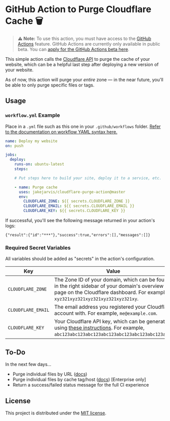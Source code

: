 # GitHub Action to Purge Cloudflare Cache  🗑️ 

> **⚠️ Note:** To use this action, you must have access to the [GitHub Actions](https://github.com/features/actions) feature. GitHub Actions are currently only available in public beta. You can [apply for the GitHub Actions beta here](https://github.com/features/actions/signup/).

This simple action calls the [Cloudflare API](https://api.cloudflare.com/#zone-purge-all-files) to purge the cache of your website, which can be a helpful last step after deploying a new version of your website.

As of now, this action will purge your *entire* zone — in the near future, you'll be able to only purge specific files or tags.


## Usage

### `workflow.yml` Example

Place in a `.yml` file such as this one in your `.github/workflows` folder. [Refer to the documentation on workflow YAML syntax here.](https://help.github.com/en/articles/workflow-syntax-for-github-actions)

```yaml
name: Deploy my website
on: push

jobs:
  deploy:
    runs-on: ubuntu-latest
    steps:

    # Put steps here to build your site, deploy it to a service, etc.

    - name: Purge cache
      uses: jakejarvis/cloudflare-purge-action@master
      env:
        CLOUDFLARE_ZONE: ${{ secrets.CLOUDFLARE_ZONE }}
        CLOUDFLARE_EMAIL: ${{ secrets.CLOUDFLARE_EMAIL }}
        CLOUDFLARE_KEY: ${{ secrets.CLOUDFLARE_KEY }}
```

If successful, you'll see the following message returned in your action's logs:

```
{"result":{"id":"***"},"success":true,"errors":[],"messages":[]}
```


### Required Secret Variables

All variables should be added as "secrets" in the action's configuration.

| Key | Value | Type | Required |
| ------------- | ------------- | ------------- | ------------- |
| `CLOUDFLARE_ZONE` | The Zone ID of your domain, which can be found in the right sidebar of your domain's overview page on the Cloudflare dashboard. For example, `xyz321xyz321xyz321xyz321xyz321xy`. | `secret` | **Yes** |
| `CLOUDFLARE_EMAIL` | The email address you registered your Cloudflare account with. For example, `me@example.com`. | `secret` | **Yes** |
| `CLOUDFLARE_KEY` | Your Cloudflare API key, which can be generated using [these instructions](https://support.cloudflare.com/hc/en-us/articles/200167836-Where-do-I-find-my-Cloudflare-API-key-). For example, `abc123abc123abc123abc123abc123abc123abc123abc`. | `secret` | **Yes** |


## To-Do

In the next few days...

- Purge individual files by URL ([docs](https://api.cloudflare.com/#zone-purge-files-by-url))
- Purge individual files by cache tag/host ([docs](https://api.cloudflare.com/#zone-purge-files-by-cache-tags-or-host)) [Enterprise only]
- Return a success/failed status message for the full CI experience


## License

This project is distributed under the [MIT license](LICENSE.md).
